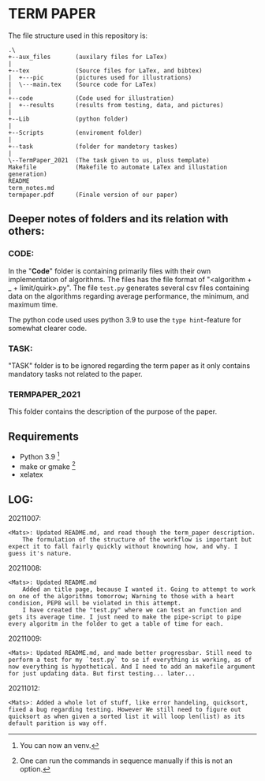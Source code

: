 TERM PAPER
==========

The file structure used in this repository is:

```
.\
+--aux_files       (auxilary files for LaTex)
|
+--tex             (Source files for LaTex, and bibtex)
|  +---pic         (pictures used for illustrations)
|  \---main.tex    (Source code for LaTex)
|
+--code            (Code used for illustration)
|  +--results      (results from testing, data, and pictures)
|
+--Lib             (python folder)
|
+--Scripts         (enviroment folder)
|
+--task            (folder for mandetory taskes)
|
\--TermPaper_2021  (The task given to us, pluss template)
Makefile           (Makefile to automate LaTex and illustation generation)
README
term_notes.md
termpaper.pdf      (Finale version of our paper)
```

Deeper notes of folders and its relation with others:
-----------------------------------------------------

### CODE:

In the "**Code**" folder is containing primarily files with their own implementation of algorithms. The files has the file format of "\<algorithm + _ + limit/quirk\>.py". The file `test.py` generates several csv files containing data on the algorithms regarding average performance, the minimum, and maximum time.

The python code used uses python 3.9 to use the `type hint`-feature for somewhat clearer code.

### TASK:

"TASK" folder is to be ignored regarding the term paper as it only contains mandatory tasks not related to the paper.

### TERMPAPER_2021

This folder contains the description of the purpose of the paper.

Requirements
------------

- Python 3.9 [^2]
- make or gmake [^1]
- xelatex

LOG:
----

20211007:

	<Mats>: Updated README.md, and read though the term_paper description.
		The formulation of the structure of the workflow is important but expect it to fall fairly quickly without knowning how, and why. I guess it's nature.
20211008:

	<Mats>: Updated README.md
		Added an title page, because I wanted it. Going to attempt to work on one of the algorithms tomorrow; Warning to those with a heart condision, PEP8 will be violated in this attempt.
		I have created the "test.py" where we can test an function and gets its average time. I just need to make the pipe-script to pipe every algoritm in the folder to get a table of time for each.
20211009:

	<Mats>: Updated README.md, and made better progressbar. Still need to perform a test for my `test.py` to se if everything is working, as of now everything is hypothetical. And I need to add an makefile argument for just updating data. But first testing... later...
20211012:
	
	<Mats>: Added a whole lot of stuff, like error handeling, quicksort, fixed a bug regarding testing. However We still need to figure out quicksort as when given a sorted list it will loop len(list) as its default parition is way off.
[^1]: One can run the commands in sequence manually if this is not an option.
[^2]: You can now an venv.
